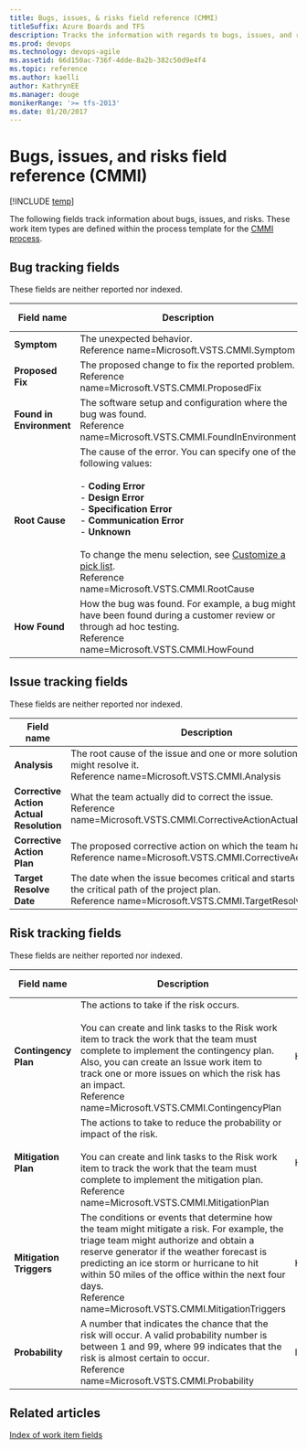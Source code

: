 ```yaml
---
title: Bugs, issues, & risks field reference (CMMI)
titleSuffix: Azure Boards and TFS
description: Tracks the information with regards to bugs, issues, and risks - Team Foundation Server  
ms.prod: devops
ms.technology: devops-agile
ms.assetid: 66d150ac-736f-4dde-8a2b-382c50d9e4f4
ms.topic: reference
ms.author: kaelliauthor: KathrynEE
ms.manager: douge
monikerRange: '>= tfs-2013'
ms.date: 01/20/2017
---
```


# Bugs, issues, and risks field reference (CMMI)

[!INCLUDE [temp](../../../_shared/version-vsts-tfs-all-versions.md)]

The following fields track information about bugs, issues, and risks. These work item types are defined within the process template for the [CMMI process](../cmmi-process.md).  
  
##  <a name="bugs"></a> Bug tracking fields  
 These fields are neither reported nor indexed.  
  
|**Field name**|**Description**|**Data type**|  
|--------------------|---------------------|-------------------|  
|**Symptom**|The unexpected behavior.<br/>Reference name=Microsoft.VSTS.CMMI.Symptom|HTML|  
|**Proposed Fix**|The proposed change to fix the reported problem.<br/>Reference name=Microsoft.VSTS.CMMI.ProposedFix|HTML|  
|**Found in Environment**|The software setup and configuration where the bug was found.<br/>Reference name=Microsoft.VSTS.CMMI.FoundInEnvironment|String|  
|**Root Cause**|The cause of the error. You can specify one of the following values:<br /><br /> -   **Coding Error**<br />-   **Design Error**<br />-   **Specification Error**<br />-   **Communication Error**<br />-   **Unknown**<br /><br /> To change the menu selection, see [Customize a pick list](../../../../reference/add-modify-field.md).<br/>Reference name=Microsoft.VSTS.CMMI.RootCause|String|  
|**How Found**|How the bug was found. For example, a bug might have been found during a customer review or through ad hoc testing.<br/>Reference name=Microsoft.VSTS.CMMI.HowFound|String|  
  
##  <a name="issues"></a> Issue tracking fields  
 These fields are neither reported nor indexed.  
  
|**Field name**|**Description**|**Data type**| 
|--------------------|---------------------|-------------------------|  
|**Analysis**|The root cause of the issue and one or more solutions that might resolve it.<br/>Reference name=Microsoft.VSTS.CMMI.Analysis|HTML|  
|**Corrective Action Actual Resolution**|What the team actually did to correct the issue.<br/>Reference name=Microsoft.VSTS.CMMI.CorrectiveActionActualResolution|HTML|  
|**Corrective Action Plan**|The proposed corrective action on which the team has agreed.<br/>Reference name=Microsoft.VSTS.CMMI.CorrectiveActionPlan|HTML|
|**Target Resolve Date**|The date when the issue becomes critical and starts to affect the critical path of the project plan.<br/>Reference name=Microsoft.VSTS.CMMI.TargetResolveDate|DateTime|  
  
##  <a name="risks"></a> Risk tracking fields  
 These fields are neither reported nor indexed.  
  
|**Field name**|**Description**|**Data type**|  
|--------------------|---------------------|-------------------|  
|**Contingency Plan**|The actions to take if the risk occurs.<br /><br /> You can create and link tasks to the Risk work item to track the work that the team must complete to implement the contingency plan. Also, you can create an Issue work item to track one or more issues on which the risk has an impact.<br/>Reference name=Microsoft.VSTS.CMMI.ContingencyPlan|HTML|  
|**Mitigation Plan**|The actions to take to reduce the probability or impact of the risk.<br /><br /> You can create and link tasks to the Risk work item to track the work that the team must complete to implement the mitigation plan.<br/>Reference name=Microsoft.VSTS.CMMI.MitigationPlan|HTML|  
|**Mitigation Triggers**|The conditions or events that determine how the team might mitigate a risk. For example, the triage team might authorize and obtain a reserve generator if the weather forecast is predicting an ice storm or hurricane to hit within 50 miles of the office within the next four days.<br/>Reference name=Microsoft.VSTS.CMMI.MitigationTriggers|HTML|  
|**Probability**|A number that indicates the chance that the risk will occur. A valid probability number is between 1 and 99, where 99 indicates that the risk is almost certain to occur.<br/>Reference name=Microsoft.VSTS.CMMI.Probability|Integer|  
  
## Related articles
 [Index of work item fields](../work-item-field.md)